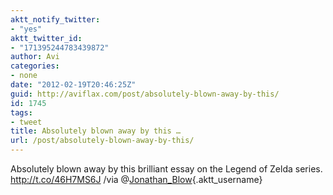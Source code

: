 ```yaml
---
aktt_notify_twitter:
- "yes"
aktt_twitter_id:
- "171395244783439872"
author: Avi
categories:
- none
date: "2012-02-19T20:46:25Z"
guid: http://aviflax.com/post/absolutely-blown-away-by-this/
id: 1745
tags:
- tweet
title: Absolutely blown away by this …
url: /post/absolutely-blown-away-by-this/
---
```

Absolutely blown away by this brilliant essay on the Legend of Zelda series. <a href="http://t.co/46H7MS6J" rel="nofollow">http://t.co/46H7MS6J</a> /via @[Jonathan_Blow](http://twitter.com/Jonathan_Blow){.aktt_username}